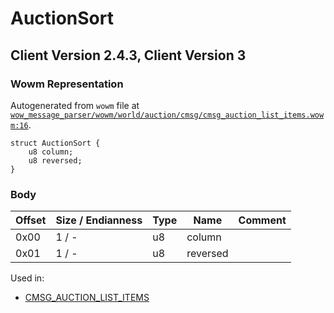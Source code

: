 # AuctionSort

## Client Version 2.4.3, Client Version 3

### Wowm Representation

Autogenerated from `wowm` file at [`wow_message_parser/wowm/world/auction/cmsg/cmsg_auction_list_items.wowm:16`](https://github.com/gtker/wow_messages/tree/main/wow_message_parser/wowm/world/auction/cmsg/cmsg_auction_list_items.wowm#L16).
```rust,ignore
struct AuctionSort {
    u8 column;
    u8 reversed;
}
```
### Body

| Offset | Size / Endianness | Type | Name | Comment |
| ------ | ----------------- | ---- | ---- | ------- |
| 0x00 | 1 / - | u8 | column |  |
| 0x01 | 1 / - | u8 | reversed |  |


Used in:
* [CMSG_AUCTION_LIST_ITEMS](cmsg_auction_list_items.md)

